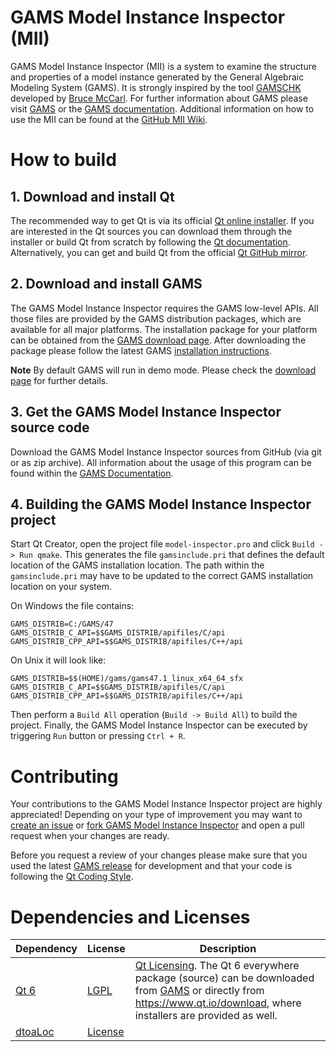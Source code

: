 # GAMS Model Instance Inspector (MII)

GAMS Model Instance Inspector (MII) is a system to examine the structure and properties of a model instance generated
by the General Algebraic Modeling System (GAMS). It is strongly inspired by the tool
[GAMSCHK](https://www.gams.com/latest/docs/S_GAMSCHK.html) developed by
[Bruce McCarl](https://agecon.tamu.edu/people/mccarl-bruce/). For further information about GAMS please
visit [GAMS](https://www.gams.com) or the [GAMS documentation](https://www.gams.com/latest/docs/). Additional information
on how to use the MII can be found at the [GitHub MII Wiki](https://github.com/GAMS-dev/gams-mii/wiki/GAMS-Model-Instance-Inspector-(MII)).

# How to build

## 1. Download and install Qt ##

The recommended way to get Qt is via its official [Qt online installer](https://www.qt.io/).
If you are interested in the Qt sources you can download them through the 
installer or build Qt from scratch by following the [Qt documentation](https://doc.qt.io/qt-6/build-sources.html).
Alternatively, you can get and build Qt from the official [Qt GitHub mirror](https://github.com/qt/qt5).

## 2. Download and install GAMS ##

The GAMS Model Instance Inspector requires the GAMS low-level APIs. All those files are provided by the GAMS distribution packages, which are available for all major platforms. The installation package for your platform can be obtained from the [GAMS download page](https://www.gams.com/download/). After downloading the package please follow the latest GAMS [installation instructions](https://www.gams.com/latest/docs/UG_MAIN.html#UG_INSTALL).

**Note** By default GAMS will run in demo mode. Please check the [download page](https://www.gams.com/download/) for further details.

## 3. Get the GAMS Model Instance Inspector source code ##

Download the GAMS Model Instance Inspector sources from GitHub (via git or as zip archive). All information about the usage of this program can be found within the [GAMS Documentation](https://www.gams.com/latest/docs/T_MAIN.html).

## 4. Building the GAMS Model Instance Inspector project ##

Start Qt Creator, open the project file `model-inspector.pro` and click `Build -> Run qmake`. This generates the file `gamsinclude.pri` that defines the default location of the GAMS installation location. The path within the `gamsinclude.pri` may have to be updated to the correct GAMS installation location on your system.

On Windows the file contains:
```
GAMS_DISTRIB=C:/GAMS/47
GAMS_DISTRIB_C_API=$$GAMS_DISTRIB/apifiles/C/api
GAMS_DISTRIB_CPP_API=$$GAMS_DISTRIB/apifiles/C++/api
```
On Unix it will look like:
```
GAMS_DISTRIB=$$(HOME)/gams/gams47.1_linux_x64_64_sfx
GAMS_DISTRIB_C_API=$$GAMS_DISTRIB/apifiles/C/api
GAMS_DISTRIB_CPP_API=$$GAMS_DISTRIB/apifiles/C++/api
```

Then perform a `Build All` operation (`Build -> Build All`) to build the project. Finally, the GAMS Model Instance Inspector can be executed by triggering `Run` button or pressing `Ctrl + R`.

# Contributing

Your contributions to the GAMS Model Instance Inspector project are highly appreciated! Depending on
your type of improvement you may want to [create an issue](https://help.github.com/en/articles/creating-an-issue)
or [fork GAMS Model Instance Inspector](https://guides.github.com/activities/forking/) and open a pull
request when your changes are ready.

Before you request a review of your changes please make sure that you used the latest [GAMS release](https://www.gams.com/download/) for development and that your code is following the [Qt Coding Style](https://wiki.qt.io/Qt_Coding_Style).

# Dependencies and Licenses

| Dependency | License | Description |
| ------ | ------ | ------ |
| [Qt 6](https://www.qt.io/) | [LGPL](https://doc.qt.io/qt-6/lgpl.html) | [Qt Licensing](https://doc.qt.io/qt-6/licensing.html). The Qt 6 everywhere package (source) can be downloaded from [GAMS](https://d37drm4t2jghv5.cloudfront.net/qt/qt-everywhere-src-6.4.2.tar.xz) or directly from https://www.qt.io/download, where installers are provided as well. |
| [dtoaLoc](extern/dtoaloc) | [License](extern/dtoaloc/README.md) | |
